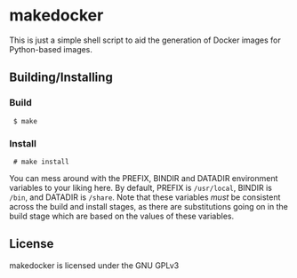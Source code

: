 # makedocker

This is just a simple shell script to aid the generation of Docker images for Python-based images.

## Building/Installing

### Build

     $ make

### Install

     # make install

You can mess around with the PREFIX, BINDIR and DATADIR environment variables to your liking here.
By default, PREFIX is `/usr/local`, BINDIR is `/bin`, and DATADIR is `/share`. Note that these
variables *must* be consistent across the build and install stages, as there are substitutions
going on in the build stage which are based on the values of these variables.

## License

makedocker is licensed under the GNU GPLv3
